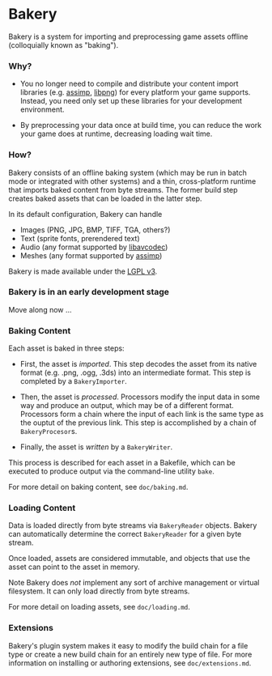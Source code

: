 Bakery
======

Bakery is a system for importing and preprocessing game assets offline
(colloquially known as "baking"). 

### Why?

* You no longer need to compile and distribute your content import
  libraries (e.g. [assimp](http://assimp.sourceforge.net), 
  [libpng](http://www.libpng.org/pub/png/libpng.html)) for every platform
  your game supports. Instead, you need only set up these libraries for
  your development environment.

* By preprocessing your data once at build time, you can reduce the
  work your game does at runtime, decreasing loading wait time.

### How?

Bakery consists of an offline baking system (which may be run in batch
mode or integrated with other systems) and a thin, cross-platform 
runtime that imports baked content from byte streams. The former build
step creates baked assets that can be loaded in the latter step. 

In its default configuration, Bakery can handle

* Images (PNG, JPG, BMP, TIFF, TGA, others?)
* Text (sprite fonts, prerendered text)
* Audio (any format supported by [libavcodec](http://ffmpeg.org))
* Meshes (any format supported by [assimp](http://assimp.sourceforge.net))

Bakery is made available under the 
[LGPL v3](http://www.opensource.org/licenses/lgpl-3.0.html).

### Bakery is in an early development stage

Move along now ...

### Baking Content

Each asset is baked in three steps:

* First, the asset is _imported_. This step decodes the asset from its
  native format (e.g. .png, .ogg, .3ds) into an intermediate format.
  This step is completed by a `BakeryImporter`.

* Then, the asset is _processed_. Processors modify the input data in
  some way and produce an output, which may be of a different format.
  Processors form a chain where the input of each link is the same type
  as the ouptut of the previous link.
  This step is accomplished by a chain of `BakeryProcesor`s. 

* Finally, the asset is _written_ by a `BakeryWriter`. 

This process is described for each asset in a Bakefile, which can be 
executed to produce output via the command-line utility `bake`. 

For more detail on baking content, see `doc/baking.md`.

### Loading Content

Data is loaded directly from byte streams via `BakeryReader` objects. 
Bakery can automatically determine the correct `BakeryReader` for a given
byte stream. 

Once loaded, assets are considered immutable, and objects that use the
asset can point to the asset in memory.

Note Bakery does _not_ implement any sort of archive management or 
virtual filesystem. It can only load directly from byte streams.

For more detail on loading assets, see `doc/loading.md`. 

### Extensions

Bakery's plugin system makes it easy to modify the build chain for a file
type or create a new build chain for an entirely new type of file. 
For more information on installing or authoring extensions, see
`doc/extensions.md`.

